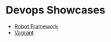 # Devops Showcases

* [Robot Framework](https://github.com/mrako/devops-showcases/tree/master/robot)
* [Vagrant](https://github.com/mrako/devops-showcases/tree/master/vagrant)

